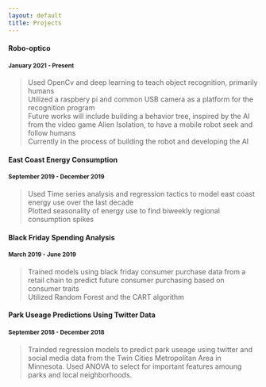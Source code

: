 ```yaml
---
layout: default
title: Projects
---
```





#### Robo-optico
#### <small>January 2021 - Present</small>

> Used OpenCv and deep learning to teach object recognition, primarily humans <br>
> Utilized a raspbery pi and common USB camera as a platform for the recognition program <br>
> Future works will include building a behavior tree, inspired by the AI from the video game Alien Isolation, to have a mobile robot seek and follow humans <br> 
> Currently in the process of building the robot and developing the AI <br>


#### East Coast Energy Consumption
#### <small>September 2019 - December 2019</small>

> Used Time series analysis and regression tactics to model east coast energy use over the last decade <br>
> Plotted seasonality of energy use to find biweekly regional consumption spikes <br>

#### Black Friday Spending Analysis
#### <small>March 2019 - June 2019</small>

> Trained models using black friday consumer purchase  data from a retail chain to predict future consumer purchasing based on consumer traits <br>
> Utilized Random Forest and the CART algorithm

#### Park Useage Predictions Using Twitter Data
#### <small>September 2018 - December 2018</small>

> Trainded regression models to predict park useage using twitter and social media data from the Twin Cities Metropolitan Area in Minnesota. 
> Used ANOVA to select for important features amoung parks and local neighborhoods. 